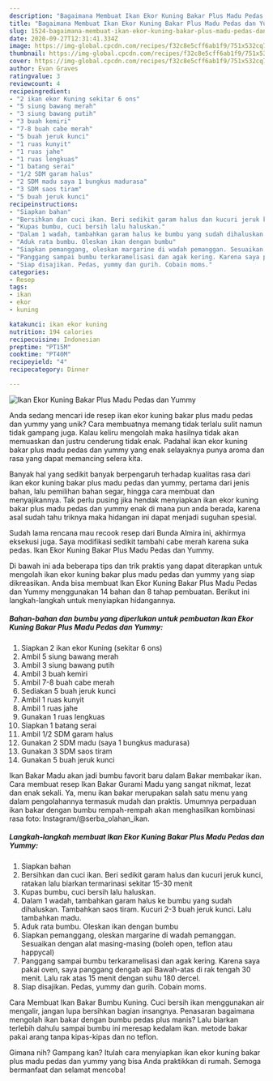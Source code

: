 ```yaml
---
description: "Bagaimana Membuat Ikan Ekor Kuning Bakar Plus Madu Pedas dan Yummy, Enak"
title: "Bagaimana Membuat Ikan Ekor Kuning Bakar Plus Madu Pedas dan Yummy, Enak"
slug: 1524-bagaimana-membuat-ikan-ekor-kuning-bakar-plus-madu-pedas-dan-yummy-enak
date: 2020-09-27T12:31:41.334Z
image: https://img-global.cpcdn.com/recipes/f32c8e5cff6ab1f9/751x532cq70/ikan-ekor-kuning-bakar-plus-madu-pedas-dan-yummy-foto-resep-utama.jpg
thumbnail: https://img-global.cpcdn.com/recipes/f32c8e5cff6ab1f9/751x532cq70/ikan-ekor-kuning-bakar-plus-madu-pedas-dan-yummy-foto-resep-utama.jpg
cover: https://img-global.cpcdn.com/recipes/f32c8e5cff6ab1f9/751x532cq70/ikan-ekor-kuning-bakar-plus-madu-pedas-dan-yummy-foto-resep-utama.jpg
author: Evan Graves
ratingvalue: 3
reviewcount: 4
recipeingredient:
- "2 ikan ekor Kuning sekitar 6 ons"
- "5 siung bawang merah"
- "3 siung bawang putih"
- "3 buah kemiri"
- "7-8 buah cabe merah"
- "5 buah jeruk kunci"
- "1 ruas kunyit"
- "1 ruas jahe"
- "1 ruas lengkuas"
- "1 batang serai"
- "1/2 SDM garam halus"
- "2 SDM madu saya 1 bungkus madurasa"
- "3 SDM saos tiram"
- "5 buah jeruk kunci"
recipeinstructions:
- "Siapkan bahan"
- "Bersihkan dan cuci ikan. Beri sedikit garam halus dan kucuri jeruk kunci, ratakan lalu biarkan termarinasi sekitar 15-30 menit"
- "Kupas bumbu, cuci bersih lalu haluskan."
- "Dalam 1 wadah, tambahkan garam halus ke bumbu yang sudah dihaluskan. Tambahkan saos tiram. Kucuri 2-3 buah jeruk kunci. Lalu tambahkan madu."
- "Aduk rata bumbu. Oleskan ikan dengan bumbu"
- "Siapkan pemanggang, oleskan margarine di wadah pemanggan. Sesuaikan dengan alat masing-masing (boleh open, teflon atau happycal)"
- "Panggang sampai bumbu terkaramelisasi dan agak kering. Karena saya pakai oven, saya panggang dengab api Bawah-atas di rak tengah 30 menit. Lalu rak atas 15 menit dengan suhu 180 dercel."
- "Siap disajikan. Pedas, yummy dan gurih. Cobain moms."
categories:
- Resep
tags:
- ikan
- ekor
- kuning

katakunci: ikan ekor kuning 
nutrition: 194 calories
recipecuisine: Indonesian
preptime: "PT15M"
cooktime: "PT40M"
recipeyield: "4"
recipecategory: Dinner

---
```



![Ikan Ekor Kuning Bakar Plus Madu Pedas dan Yummy](https://img-global.cpcdn.com/recipes/f32c8e5cff6ab1f9/751x532cq70/ikan-ekor-kuning-bakar-plus-madu-pedas-dan-yummy-foto-resep-utama.jpg)

Anda sedang mencari ide resep ikan ekor kuning bakar plus madu pedas dan yummy yang unik? Cara membuatnya memang tidak terlalu sulit namun tidak gampang juga. Kalau keliru mengolah maka hasilnya tidak akan memuaskan dan justru cenderung tidak enak. Padahal ikan ekor kuning bakar plus madu pedas dan yummy yang enak selayaknya punya aroma dan rasa yang dapat memancing selera kita.

Banyak hal yang sedikit banyak berpengaruh terhadap kualitas rasa dari ikan ekor kuning bakar plus madu pedas dan yummy, pertama dari jenis bahan, lalu pemilihan bahan segar, hingga cara membuat dan menyajikannya. Tak perlu pusing jika hendak menyiapkan ikan ekor kuning bakar plus madu pedas dan yummy enak di mana pun anda berada, karena asal sudah tahu triknya maka hidangan ini dapat menjadi suguhan spesial.

Sudah lama rencana mau recook resep dari Bunda Almira ini, akhirmya eksekusi juga. Saya modifikasi sedikit tambahi cabe merah karena suka pedas. Ikan Ekor Kuning Bakar Plus Madu Pedas dan Yummy.


Di bawah ini ada beberapa tips dan trik praktis yang dapat diterapkan untuk mengolah ikan ekor kuning bakar plus madu pedas dan yummy yang siap dikreasikan. Anda bisa membuat Ikan Ekor Kuning Bakar Plus Madu Pedas dan Yummy menggunakan 14 bahan dan 8 tahap pembuatan. Berikut ini langkah-langkah untuk menyiapkan hidangannya.

<!--inarticleads1-->

##### Bahan-bahan dan bumbu yang diperlukan untuk pembuatan Ikan Ekor Kuning Bakar Plus Madu Pedas dan Yummy:

1. Siapkan 2 ikan ekor Kuning (sekitar 6 ons)
1. Ambil 5 siung bawang merah
1. Ambil 3 siung bawang putih
1. Ambil 3 buah kemiri
1. Ambil 7-8 buah cabe merah
1. Sediakan 5 buah jeruk kunci
1. Ambil 1 ruas kunyit
1. Ambil 1 ruas jahe
1. Gunakan 1 ruas lengkuas
1. Siapkan 1 batang serai
1. Ambil 1/2 SDM garam halus
1. Gunakan 2 SDM madu (saya 1 bungkus madurasa)
1. Gunakan 3 SDM saos tiram
1. Gunakan 5 buah jeruk kunci


Ikan Bakar Madu akan jadi bumbu favorit baru dalam Bakar membakar ikan. Cara membuat resep Ikan Bakar Gurami Madu yang sangat nikmat, lezat dan enak sekali. Ya, menu ikan bakar merupakan salah satu menu yang dalam pengolahannya termasuk mudah dan praktis. Umumnya perpaduan ikan bakar dengan bumbu rempah-rempah akan menghasilkan kombinasi rasa foto: Instagram/@serba_olahan_ikan. 

<!--inarticleads2-->

##### Langkah-langkah membuat Ikan Ekor Kuning Bakar Plus Madu Pedas dan Yummy:

1. Siapkan bahan
1. Bersihkan dan cuci ikan. Beri sedikit garam halus dan kucuri jeruk kunci, ratakan lalu biarkan termarinasi sekitar 15-30 menit
1. Kupas bumbu, cuci bersih lalu haluskan.
1. Dalam 1 wadah, tambahkan garam halus ke bumbu yang sudah dihaluskan. Tambahkan saos tiram. Kucuri 2-3 buah jeruk kunci. Lalu tambahkan madu.
1. Aduk rata bumbu. Oleskan ikan dengan bumbu
1. Siapkan pemanggang, oleskan margarine di wadah pemanggan. Sesuaikan dengan alat masing-masing (boleh open, teflon atau happycal)
1. Panggang sampai bumbu terkaramelisasi dan agak kering. Karena saya pakai oven, saya panggang dengab api Bawah-atas di rak tengah 30 menit. Lalu rak atas 15 menit dengan suhu 180 dercel.
1. Siap disajikan. Pedas, yummy dan gurih. Cobain moms.


Cara Membuat Ikan Bakar Bumbu Kuning. Cuci bersih ikan menggunakan air mengalir, jangan lupa bersihkan bagian insangnya. Penasaran bagaimana mengolah ikan bakar dengan bumbu pedas plus manis? Lalu biarkan terlebih dahulu sampai bumbu ini meresap kedalam ikan. metode bakar pakai arang tanpa kipas-kipas dan no teflon. 

Gimana nih? Gampang kan? Itulah cara menyiapkan ikan ekor kuning bakar plus madu pedas dan yummy yang bisa Anda praktikkan di rumah. Semoga bermanfaat dan selamat mencoba!
